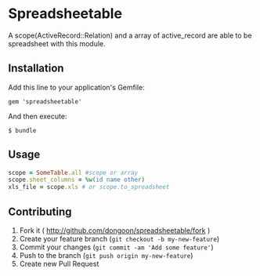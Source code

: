 # Spreadsheetable

A scope(ActiveRecord::Relation) and a array of active_record are able to be spreadsheet with this module.

## Installation

Add this line to your application's Gemfile:

    gem 'spreadsheetable'

And then execute:

    $ bundle

## Usage

```ruby
scope = SomeTable.all #scope or array
scope.sheet_columns = %w(id name other)
xls_file = scope.xls # or scope.to_spreadsheet
```

## Contributing

1. Fork it ( http://github.com/dongoon/spreadsheetable/fork )
2. Create your feature branch (`git checkout -b my-new-feature`)
3. Commit your changes (`git commit -am 'Add some feature'`)
4. Push to the branch (`git push origin my-new-feature`)
5. Create new Pull Request
